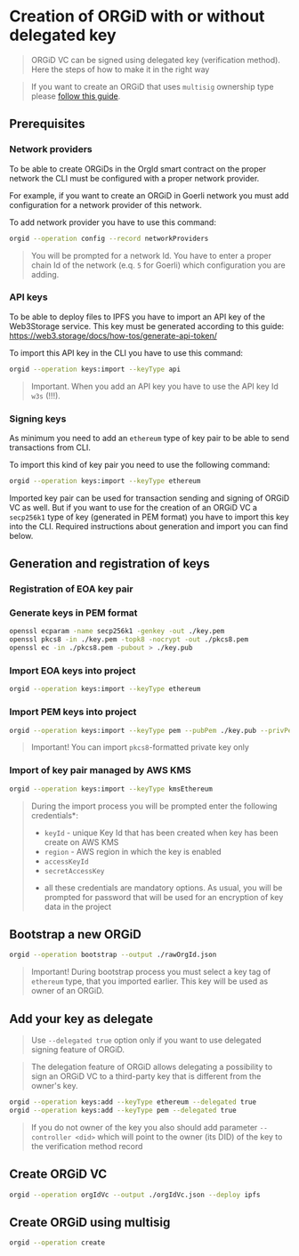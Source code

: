 # Creation of ORGiD with or without delegated key

> ORGiD VC can be signed using delegated key (verification method). Here the steps of how to make it in the right way

> If you want to create an ORGiD that uses `multisig` ownership type please [follow this guide](./create-multisig.md).

## Prerequisites

### Network providers

To be able to create ORGiDs in the OrgId smart contract on the proper network the CLI must be configured with a proper network provider.

For example, if you want to create an ORGiD in Goerli network you must add configuration for a network provider of this network.

To add network provider you have to use this command:

```bash
orgid --operation config --record networkProviders
```

> You will be prompted for a network Id. You have to enter a proper chain Id of the network (e.q. `5` for Goerli) which configuration you are adding.

### API keys

To be able to deploy files to IPFS you have to import an API key of the Web3Storage service. This key must be generated according to this guide: https://web3.storage/docs/how-tos/generate-api-token/

To import this API key in the CLI you have to use this command:

```bash
orgid --operation keys:import --keyType api
```

> Important. When you add an API key you have to use the API key Id `w3s` (!!!).

### Signing keys

As minimum you need to add an `ethereum` type of key pair to be able to send transactions from CLI.

To import this kind of key pair you need to use the following command:

```bash
orgid --operation keys:import --keyType ethereum
```

Imported key pair can be used for transaction sending and signing of ORGiD VC as well. But if you want to use for the creation of an ORGiD VC a `secp256k1` type of key (generated in PEM format) you have to import this key into the CLI. Required instructions about generation and import you can find below.

## Generation and registration of keys

### Registration of EOA key pair

### Generate keys in PEM format

```bash
openssl ecparam -name secp256k1 -genkey -out ./key.pem
openssl pkcs8 -in ./key.pem -topk8 -nocrypt -out ./pkcs8.pem
openssl ec -in ./pkcs8.pem -pubout > ./key.pub
```

### Import EOA keys into project

```bash
orgid --operation keys:import --keyType ethereum
```

### Import PEM keys into project

```bash
orgid --operation keys:import --keyType pem --pubPem ./key.pub --privPem ./pkcs8.pem
```

> Important! You can import `pkcs8`-formatted private key only

### Import of key pair managed by AWS KMS

```bash
orgid --operation keys:import --keyType kmsEthereum
```

> During the import process you will be prompted enter the following credentials\*:
>
> - `keyId` - unique Key Id that has been created when key has been create on AWS KMS
> - `region` - AWS region in which the key is enabled
> - `accessKeyId`
> - `secretAccessKey`
>
> * all these credentials are mandatory options.
>   As usual, you will be prompted for password that will be used for an encryption of key data in the project

## Bootstrap a new ORGiD

```bash
orgid --operation bootstrap --output ./rawOrgId.json
```

> Important! During bootstrap process you must select a key tag of `ethereum` type, that you imported earlier. This key will be used as owner of an ORGiD.

## Add your key as delegate

> Use `--delegated true` option only if you want to use delegated signing feature of ORGiD.

> The delegation feature of ORGiD allows delegating a possibility to sign an ORGiD VC to a third-party key that is different from the owner's key.

```bash
orgid --operation keys:add --keyType ethereum --delegated true
orgid --operation keys:add --keyType pem --delegated true
```

> If you do not owner of the key you also should add parameter `--controller <did>` which will point to the owner (its DID) of the key to the verification method record

## Create ORGiD VC

```bash
orgid --operation orgIdVc --output ./orgIdVc.json --deploy ipfs
```

## Create ORGiD using multisig

```bash
orgid --operation create
```

